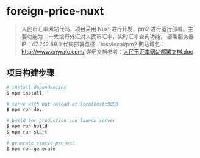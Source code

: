 # foreign-price-nuxt

> 人民币汇率网站代码，项目采用 Nuxt 进行开发，pm2 进行运行部署。主要功能为：十大银行外汇对人民币汇率，实时汇率查询功能。
> 部署服务器 IP：47.242.69.0 
> 代码部署路径：/usr/local/pm2
> 网站域名：http://www.cnyrate.com/
> 详细文档参考：[人民币汇率网站部署文档.doc](./docs/%E4%BA%BA%E6%B0%91%E5%B8%81%E6%B1%87%E7%8E%87%E7%BD%91%E7%AB%99%E9%83%A8%E7%BD%B2%E6%96%87%E6%A1%A3.doc)

## 项目构建步骤

```bash
# install dependencies
$ npm install

# serve with hot reload at localhost:9000
$ npm run dev

# build for production and launch server
$ npm run build
$ npm run start

# generate static project
$ npm run generate
```
